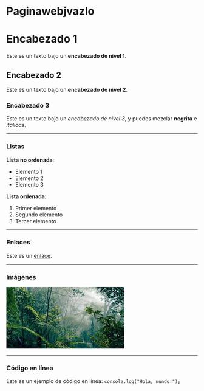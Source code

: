 # Paginawebjvazlo


# Encabezado 1
Este es un texto bajo un **encabezado de nivel 1**. 

## Encabezado 2
Este es un texto bajo un **encabezado de nivel 2**.

### Encabezado 3
Este es un texto bajo un _encabezado de nivel 3_, y puedes mezclar **negrita** e _itálicas_.

---

### Listas
**Lista no ordenada**:
- Elemento 1
- Elemento 2
- Elemento 3

**Lista ordenada**:
1. Primer elemento
2. Segundo elemento
3. Tercer elemento

---

### Enlaces
Este es un [enlace](OTRO.md).

---

### Imágenes
![Texto alternativo de la imagen](assets/descarga.jpeg)

---

### Código en línea
Este es un ejemplo de código en línea: `console.log("Hola, mundo!");`


